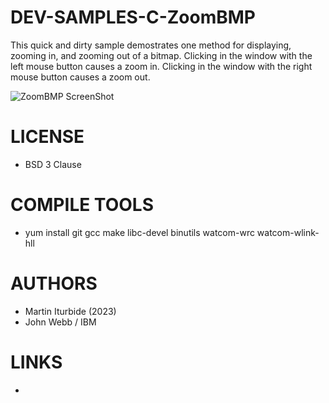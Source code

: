# DEV-SAMPLES-C-ZoomBMP
This quick and dirty sample demostrates one method for displaying, zooming in, and zooming out of a bitmap. Clicking in the window with the left mouse button causes a zoom in. Clicking in the window with the right mouse button causes a zoom out.

![ZoomBMP ScreenShot]([http://url/to/img.png](https://github.com/OS2World/DEV-SAMPLES-C-PM-ZoomBMP/blob/master/wiki/ZoomBMP_002.png))

LICENSE
===============
* BSD 3 Clause

COMPILE TOOLS
===============
* yum install git gcc make libc-devel binutils watcom-wrc watcom-wlink-hll
 
AUTHORS
===============
* Martin Iturbide (2023)
* John Webb / IBM

LINKS
===============
* 
